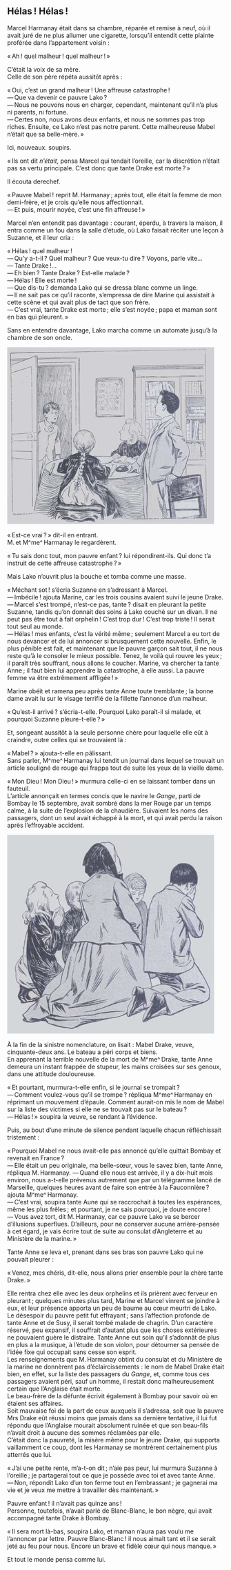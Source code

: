 ## Hélas ! Hélas !

Marcel Harmanay était dans sa chambre, réparée et remise à neuf, où il 
avait juré de ne plus allumer une cigarette, lorsqu’il entendit cette plainte 
proférée dans l’appartement voisin :

« Ah ! quel malheur ! quel malheur ! »

C’était la voix de sa mère.  
Celle de son père répéta aussitôt après :

« Oui, c’est un grand malheur ! Une affreuse catastrophe !  
— Que va devenir ce pauvre Lako ?  
— Nous ne pouvons nous en charger, cependant, maintenant qu’il n’a plus ni 
parents, ni fortune.  
— Certes non, nous avons deux enfants, et nous ne sommes pas trop riches. 
Ensuite, ce Lako n’est pas notre parent. Cette malheureuse Mabel n’était que 
sa belle-mère. »

Ici, nouveaux. soupirs.

« Ils ont dit _n’était_, pensa Marcel qui tendait l’oreille, car la 
discrétion n’était pas sa vertu principale. C’est donc que tante Drake est 
morte ? »

Il écouta derechef.

« Pauvre Mabel ! reprit M. Harmanay ; après tout, elle était la femme 
de mon demi-frère, et je crois qu’elle nous affectionnait.  
— Et puis, mourir noyée, c’est une fin affreuse ! »

Marcel n’en entendit pas davantage : courant, éperdu, à travers la maison, 
il entra comme un fou dans la salle d’étude, où Lako faisait réciter une 
leçon à Suzanne, et il leur cria :

« Hélas ! quel malheur !  
— Qu’y a-t-il ? Quel malheur ? Que veux-tu dire ? Voyons, parle vite…  
— Tante Drake !…  
— Eh bien ? Tante Drake ? Est-elle malade ?  
— Hélas ! Elle est morte !  
— Que dis-tu ? demanda Lako qui se dressa blanc comme un linge.  
— Il ne sait pas ce qu’il raconte, s’empressa de dire Marine qui assistait à 
cette scène et qui avait plus de tact que son frère.  
— C’est vrai, tante Drake est morte ; elle s’est noyée ; papa et maman 
sont en bas qui pleurent. »

Sans en entendre davantage, Lako marcha comme un automate jusqu’à la chambre 
de son oncle.

![« Tante Drake est morte ! »](../images/page123.jpg)

« Est-ce vrai ? » dit-il en entrant.  
M. et M^me^ Harmanay le regardèrent.

« Tu sais donc tout, mon pauvre enfant ? lui répondirent-ils. Qui donc 
t’a instruit de cette affreuse catastrophe ? »

Mais Lako n’ouvrit plus la bouche et tomba comme une masse.

« Méchant sot ! s’écria Suzanne en s’adressant à Marcel.  
— Imbécile ! ajouta Marine, car les trois cousins avaient suivi le jeune 
Drake.  
— Marcel s’est trompé, n’est-ce pas, tante ? disait en pleurant la petite 
Suzanne, tandis qu’on donnait des soins à Lako couché sur un divan. Il ne 
peut pas être tout à fait orphelin ! C’est trop dur ! C’est trop 
triste ! Il serait tout seul au monde.  
— Hélas ! mes enfants, c’est la vérité même ; seulement Marcel a eu 
tort de nous devancer et de lui annoncer si brusquement cette nouvelle. Enfin, 
le plus pénible est fait, et maintenant que le pauvre garçon sait tout, il ne 
nous reste qu’à le consoler le mieux possible. Tenez, le voilà qui rouvre les 
yeux ; il paraît très souffrant, nous allons le coucher. Marine, va 
chercher ta tante Anne ; il faut bien lui apprendre la catastrophe, à elle 
aussi. La pauvre femme va être extrêmement affligée ! »

Marine obéit et ramena peu après tante Anne toute tremblante ; la bonne 
dame avait lu sur le visage terrifié de la fillette l’annonce d’un malheur.

« Qu’est-il arrivé ? s’écria-t-elle. Pourquoi Lako paraît-il si malade, 
et pourquoi Suzanne pleure-t-elle ? »

Et, songeant aussitôt à la seule personne chère pour laquelle elle eût à 
craindre, outre celles qui se trouvaient là :

« Mabel ? » ajouta-t-elle en pâlissant.  
Sans parler, M^me^ Harmanay lui tendit un journal dans lequel se trouvait un 
article souligné de rouge qui frappa tout de suite les yeux de la vieille 
dame.

« Mon Dieu ! Mon Dieu ! » murmura celle-ci en se laissant tomber dans 
un fauteuil.  
L’article annonçait en termes concis que le navire le _Gange_, parti de Bombay 
le 15 septembre, avait sombré dans la mer Rouge par un temps calme, à la 
suite de l’explosion de la chaudière. Suivaient les noms des passagers, dont 
un seul avait échappé à la mort, et qui avait perdu la raison après 
l’effroyable accident.

![Tante Anne et les enfants prière avec ferveur.](../images/page125.jpg)

À la fin de la sinistre nomenclature, on lisait : Mabel Drake, veuve, 
cinquante-deux ans. Le bateau a péri corps et biens.  
En apprenant la terrible nouvelle de la mort de M^me^ Drake, tante Anne demeura 
un instant frappée de stupeur, les mains croisées sur ses genoux, dans une 
attitude douloureuse.

« Et pourtant, murmura-t-elle enfin, si le journal se trompait ?  
— Comment voulez-vous qu’il se trompe ? répliqua M^me^ Harmanay en réprimant 
un mouvement d’épaule. Comment aurait-on mis le nom de Mabel sur la liste des 
victimes si elle ne se trouvait pas sur le bateau ?  
— Hélas ! » soupira la veuve, se rendant à l’évidence.

Puis, au bout d’une minute de silence pendant laquelle chacun réfléchissait 
tristement :

« Pourquoi Mabel ne nous avait-elle pas annoncé qu’elle quittait Bombay et 
revenait en France ?  
— Elle était un peu originale, ma belle-sœur, vous le savez bien, tante Anne, 
répliqua M. Harmanay.
— Quand elle nous est arrivée, il y a dix-huit mois environ, nous a-t-elle 
prévenus autrement que par un télégramme lancé de Marseille, quelques 
heures avant de faire son entrée à la Fauconnière ? ajouta M^me^ Harmanay.  
— C’est vrai, soupira tante Aune qui se raccrochait à toutes les espérances, 
même les plus frêles ; et pourtant, je ne sais pourquoi, je doute 
encore !  
— Vous avez tort, dit M. Harmanay, car ce pauvre Lako va se bercer d’illusions 
superflues. D’ailleurs, pour ne conserver aucune arrière-pensée à cet 
égard, je vais écrire tout de suite au consulat d’Angleterre et au Ministère 
de la marine. »

Tante Anne se leva et, prenant dans ses bras son pauvre Lako qui ne pouvait 
pleurer :

« Venez, mes chéris, dit-elle, nous allons prier ensemble pour la chère 
tante Drake. »

Elle rentra chez elle avec les deux orphelins et ils prièrent avec ferveur en 
pleurant ; quelques minutes plus tard, Marine et Marcel vinrent se joindre à 
eux, et leur présence apporta un peu de baume au cœur meurtri de Lako.  
Le désespoir du pauvre petit fut effrayant ; sans l’affection profonde de 
tante Anne et de Susy, il serait tombé malade de chagrin. D’un caractère 
réservé, peu expansif, il souffrait d’autant plus que les choses extérieures 
ne pouvaient guère le distraire.
Tante Anne eut soin qu’il s’adonnât de plus en plus a la musique, à l’étude 
de son violon, pour détourner sa pensée de l’idée fixe qui occupait sans 
cesse son esprit.  
Les renseignements que M. Harmanay obtint du consulat et du Ministère de la 
marine ne donnèrent pas d’éclaircissements : le nom de Mabel Drake était 
bien, en effet, sur la liste des passagers du _Gange_, et, comme tous ces 
passagers avaient péri, sauf un homme, il restait donc malheureusement certain 
que l’Anglaise était morte.  
Le beau-frère de la défunte écrivit également à Bombay pour savoir où en 
étaient ses affaires.  
Soit mauvaise foi de la part de ceux auxquels il s’adressa, soit que la pauvre 
Mrs Drake eût réussi moins que jamais dans sa dernière tentative, il lui fut 
répondu que l’Anglaise mourait absolument ruinée et que son beau-fils n’avait 
droit à aucune des sommes réclamées par elle.  
C’était donc la pauvreté, la misère même pour le jeune Drake, qui supporta 
vaillamment ce coup, dont les Harmanay se montrèrent certainement plus 
atterrés que lui.

« J’ai une petite rente, m’a-t-on dit ; n’aie pas peur, lui murmura 
Suzanne à l’oreille ; je partagerai tout ce que je possède avec toi et avec 
tante Anne.  
— Non, répondit Lako d’un ton ferme tout en l’embrassant ; je gagnerai ma 
vie et je veux me mettre à travailler dès maintenant. »

Pauvre enfant ! il n’avait pas quinze ans !  
Personne, toutefois, n’avait parlé de Blanc-Blanc, le bon nègre, qui avait 
accompagné tante Drake à Bombay.

« Il sera mort là-bas, soupira Lako, et maman n’aura pas voulu me 
l’annoncer par lettre. Pauvre Blanc-Blanc ! il nous aimait tant et il se 
serait jeté au feu pour nous. Encore un brave et fidèle cœur qui nous 
manque. »

Et tout le monde pensa comme lui.
